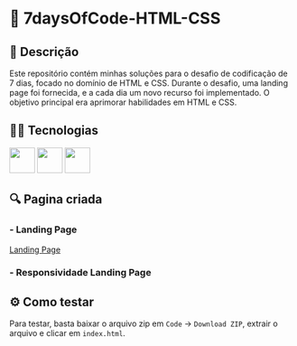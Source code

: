 # 🤺 7daysOfCode-HTML-CSS

## 📝 Descrição
Este repositório contém minhas soluções para o desafio de codificação de 7 dias, focado no domínio de HTML e CSS. Durante o desafio, uma landing page foi fornecida, e a cada dia um novo recurso foi implementado. O objetivo principal era aprimorar habilidades em HTML e CSS.

## 👨‍💻 Tecnologias
<div display="inline">
  <img height="45em" src="https://cdn.jsdelivr.net/gh/devicons/devicon@latest/icons/vscode/vscode-original.svg" />       
  <img height="45em" src="https://cdn.jsdelivr.net/gh/devicons/devicon@latest/icons/html5/html5-original.svg" />
  <img height="45em" src="https://cdn.jsdelivr.net/gh/devicons/devicon@latest/icons/css3/css3-original.svg" />    
</div>

## 🔍 Pagina criada
### - Landing Page
[Landing Page](https://github.com/Kaiki098/7daysOfCode-HTML-CSS/assets/127666620/969562fd-4ea9-4857-a276-d6bc926a8bd4)

### - Responsividade Landing Page
[](https://github.com/Kaiki098/7daysOfCode-HTML-CSS/assets/127666620/0dff1e23-836d-42ee-93c1-fd6307edcf37)

## ⚙️ Como testar
Para testar, basta baixar o arquivo zip em `Code` -> `Download ZIP`, extrair o arquivo e clicar em `index.html`.
